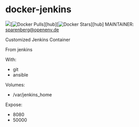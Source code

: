 # docker-jenkins
[![](https://images.microbadger.com/badges/version/mspbgx/jenkins.svg)](https://microbadger.com/images/mspbgx/jenkins "Get your own version badge on microbadger.com")[![Docker Pulls](https://img.shields.io/docker/pulls/mspbgx/jenkins.svg)][hub][![Docker Stars](https://img.shields.io/docker/stars/mspbgx/jenkins.svg)][hub]
MAINTAINER: sparenberg@openenv.de


Customized Jenkins Container

From jenkins

With:
- git
- ansible

Volumes:
- /var/jenkins_home

Expose:
- 8080
- 50000

